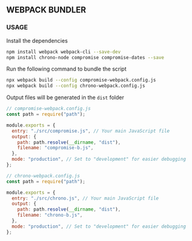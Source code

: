 ## WEBPACK BUNDLER

### USAGE

Install the dependencies

```bash
npm install webpack webpack-cli --save-dev
npm install chrono-node compromise compromise-dates --save
```

Run the following command to bundle the script

```bash
npx webpack build --config compromise-webpack.config.js
npx webpack build --config chrono-webpack.config.js
```

Output files will be generated in the `dist` folder

```javascript
// compromise-webpack.config.js
const path = require("path");

module.exports = {
  entry: "./src/compromise.js", // Your main JavaScript file
  output: {
    path: path.resolve(__dirname, "dist"),
    filename: "compromise-b.js",
  },
  mode: "production", // Set to "development" for easier debugging
};
```

```javascript
// chrono-webpack.config.js
const path = require("path");

module.exports = {
  entry: "./src/chrono.js", // Your main JavaScript file
  output: {
    path: path.resolve(__dirname, "dist"),
    filename: "chrono-b.js",
  },
  mode: "production", // Set to "development" for easier debugging
};
```
